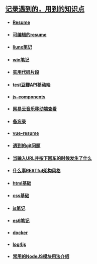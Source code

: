 ## [记录遇到的，用到的知识点](https://github.com/Composur/resume)


- #### __[Resume](https://github.com/Composur/resume/blob/master/blog/resume.md)__

- #### __[可编辑的resume](https://composur.github.io/vue-project/vue-resume/docs/index.html#/)__

- #### __[liunx笔记](https://github.com/Composur/resume/blob/master/blog/liunx.md)__

- #### __[win笔记](https://github.com/Composur/resume/blob/master/blog/win.md)__


- #### __[实用代码片段](https://github.com/Composur/resume/blob/master/blog/%E6%9C%89%E6%84%8F%E6%80%9D%E7%9A%84%E4%BB%A3%E7%A0%81%E7%89%87%E6%AE%B5.md)__


- #### __[test豆瓣API移动端](https://composur.github.io/resume/projects/douban-movie/index.html)__

- #### __[js-components](https://github.com/Composur/resume/tree/master/projects/js-component)__

- #### __[网易云音乐移动端查看](https://composur.github.io/resume/projects/music_163/index.html)__


- #### __[备忘录](https://github.com/Composur/resume/tree/master/projects/stickyNotes)__

- #### __[vue-resume](https://composur.github.io/resume/review/vue/resume04/dist/index.html)__

- #### __[遇到的git问题](https://github.com/Composur/resume/blob/master/blog/git_reset.md)__

- #### __[当输入URL并按下回车的时候发生了什么](https://github.com/Composur/resume/blob/master/blog/http.md)__

- #### __[什么事RESTful架构风格](https://github.com/Composur/resume/blob/master/blog/%E7%90%86%E8%A7%A3reset.md)__

- #### __[html基础](https://github.com/Composur/resume/blob/master/blog/html%E5%9F%BA%E7%A1%80.md)__

- #### __[css基础](https://github.com/Composur/resume/blob/master/blog/css.md)__

- #### __[js笔记](https://github.com/Composur/resume/blob/master/blog/js.md)__

- #### __[es6笔记](https://github.com/Composur/resume/blob/master/blog/es6.md)__
- #### __[docker](https://github.com/Composur/resume/blob/master/blog/docker.md)__
- #### __[log4js](https://github.com/Composur/resume/blob/master/blog/log4js.md)__
- #### __[常用的NodeJS模块用法介绍](https://github.com/Composur/resume/blob/master/blog/%E5%B8%B8%E7%94%A8%E7%9A%84NodeJS%E6%A8%A1%E5%9D%97%E7%94%A8%E6%B3%95%E4%BB%8B%E7%BB%8D.md)__
